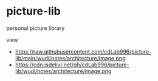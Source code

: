 # picture-lib
personal picture library

view
- https://raw.githubusercontent.com/cdLab996/picture-lib/main/wudi/notes/architecture/image.png
- https://cdn.jsdelivr.net/gh/cdLab996/picture-lib/wudi/notes/architecture/image.png
